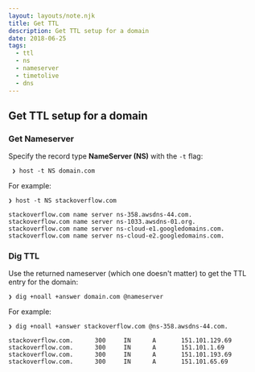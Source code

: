 ```yaml
---
layout: layouts/note.njk
title: Get TTL
description: Get TTL setup for a domain
date: 2018-06-25
tags:
  - ttl
  - ns
  - nameserver
  - timetolive
  - dns
---
```

## Get TTL setup for a domain

### Get Nameserver

Specify the record type **NameServer (NS)** with the `-t` flag:

```
 ❯ host -t NS domain.com
```

For example:

```
❯ host -t NS stackoverflow.com

stackoverflow.com name server ns-358.awsdns-44.com.
stackoverflow.com name server ns-1033.awsdns-01.org.
stackoverflow.com name server ns-cloud-e1.googledomains.com.
stackoverflow.com name server ns-cloud-e2.googledomains.com.
```

### Dig TTL

Use the returned nameserver (which one doesn't matter) to get the TTL entry for the domain:

```
❯ dig +noall +answer domain.com @nameserver
```

For example:

```
❯ dig +noall +answer stackoverflow.com @ns-358.awsdns-44.com.

stackoverflow.com.      300     IN      A       151.101.129.69
stackoverflow.com.      300     IN      A       151.101.1.69
stackoverflow.com.      300     IN      A       151.101.193.69
stackoverflow.com.      300     IN      A       151.101.65.69
```
